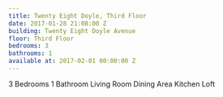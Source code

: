```yaml
---
title: Twenty Eight Doyle, Third Floor
date: 2017-01-28 21:08:00 Z
building: Twenty Eight Doyle Avenue
floor: Third Floor
bedrooms: 3
bathrooms: 1
available at: 2017-02-01 00:00:00 Z
---
```


3 Bedrooms
1 Bathroom
Living Room
Dining Area
Kitchen
Loft